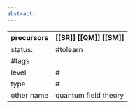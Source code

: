 ```yaml
---
abstract:
---
```

| precursors | [[SR]] [[QM]] [[SM]] |
| ---------- | -------------------- |
| status:    | #tolearn             |
| #tags      |                      |
| level      | #                    |
| type       | #                    |
| other name | quantum field theory |
